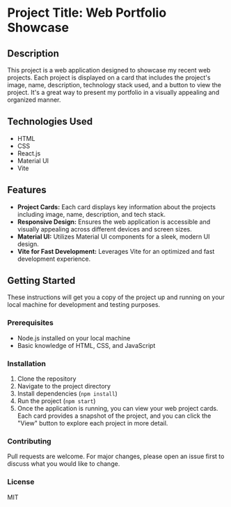 # Project Title: Web Portfolio Showcase

## Description

This project is a web application designed to showcase my recent web projects. Each project is displayed on a card that includes the project's image, name, description, technology stack used, and a button to view the project. It's a great way to present my portfolio in a visually appealing and organized manner.

## Technologies Used

-   HTML
-   CSS
-   React.js
-   Material UI
-   Vite

## Features

-   **Project Cards:** Each card displays key information about the projects including image, name, description, and tech stack.
-   **Responsive Design:** Ensures the web application is accessible and visually appealing across different devices and screen sizes.
-   **Material UI:** Utilizes Material UI components for a sleek, modern UI design.
-   **Vite for Fast Development:** Leverages Vite for an optimized and fast development experience.

## Getting Started

These instructions will get you a copy of the project up and running on your local machine for development and testing purposes.

### Prerequisites

-   Node.js installed on your local machine
-   Basic knowledge of HTML, CSS, and JavaScript

### Installation

1. Clone the repository
2. Navigate to the project directory
3. Install dependencies (<code>npm install</code>)
4. Run the project (<code>npm start</code>)
5. Once the application is running, you can view your web project cards. Each card provides a snapshot of the project, and you can click the "View" button to explore each project in more detail.

### Contributing

Pull requests are welcome. For major changes, please open an issue first to discuss what you would like to change.

### License

MIT
